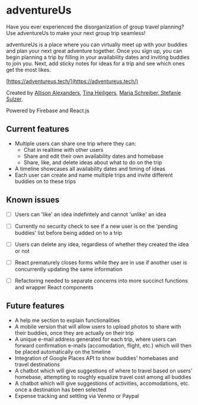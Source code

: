 adventureUs
===========

Have you ever experienced the disorganization of group travel planning? Use adventureUs to make your next group trip seamless!

adventureUs is a place where you can virtually meet up with your buddies and plan your next great adventure together. Once you sign up, you can begin planning a trip by filling in your availability dates and inviting buddies to join you.  Next, add sticky notes for ideas for a trip and see which ones get the most likes.

[https://adventureus.tech/](https://adventureus.tech/)

Created by <a href="https://github.com/AllisonAV">Allison Alexanders</a>, <a href="https://github.com/TinaHeiligers">Tina Heiligers</a>, <a href="https://github.com/meschreiber">Maria Schreiber, <a href="https://github.com/stefsulzer">Stefanie Sulzer<a/>.

Powered by Firebase and React.js

Current features
-----------------
- Multiple users can share one trip where they can:
  - Chat in realtime with other users
  - Share and edit their own availability dates and homebase
  - Share, like, and delete ideas about what to do on the trip
- A timeline showcases all availability dates and timing of ideas
- Each user can create and name multiple trips and invite different buddies on to these trips


Known issues
------------
- [ ] Users can 'like' an idea indefintely and cannot 'unlike' an idea
- [ ] Currently no security check to see if a new user is on the 'pending buddies' list before being added on to a trip
- [ ] Users can delete any idea, regardless of whether they created the idea or not
- [ ] React prematurely closes forms while they are in use if another user is concurrently updating the same information
- [ ] Refactoring needed to separate concerns into more succinct functions and wrapper React components


Future features
---------------
- A help me section to explain functionalities
- A mobile version that will allow users to upload photos to share with their buddies, once they are actually on their trip
- A unique e-mail address generated for each trip, where users can forward confirmation e-mails (accomodation, flight, etc.) which will then be placed automatically on the timeline
- Integration of Google Places API to show buddies' homebases and travel destinations
- A chatbot which will give suggestions of where to travel based on users' homebase, attempting to roughly equalize travel cost among all buddies
- A chatbot which will give suggestions of activities, accomodations, etc. once a destination has been selected
- Expense tracking and settling via Venmo or Paypal

